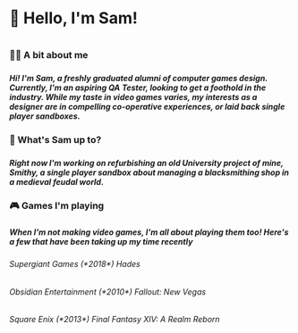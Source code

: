 <h1> 👋 Hello, I'm Sam! <h1>

<h3> 👨‍🦱 A bit about me <h3>
<h5> Hi! I'm Sam, a freshly graduated alumni of computer games design. Currently, I'm an aspiring QA Tester, looking to get a foothold in the industry. While my taste in video games varies, my interests as a designer are in compelling co-operative experiences, or laid back single player sandboxes.<h5>
  
<h3> 🤔 What's Sam up to? <h3>
<h5> Right now I'm working on refurbishing an old University project of mine, Smithy, a single player sandbox about managing a blacksmithing shop in a medieval feudal world. <h5>
  
<h3> 🎮 Games I'm playing <h3>
  
<h5> When I'm not making video games, I'm all about playing them too! Here's a few that have been taking up my time recently <h5>

<h6> Supergiant Games (*2018*) Hades <h6>
<h6> Obsidian Entertainment (*2010*) Fallout: New Vegas <h6>
<h6> Square Enix (*2013*) Final Fantasy XIV: A Realm Reborn <h6>
